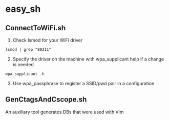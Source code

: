 # easy_sh

## ConnectToWiFi.sh
1. Check lsmod for your WiFi driver
```
lsmod | grep "80211"
```

2. Specify the driver on the machine with wpa_supplicant help if a change is needed
```
wpa_supplicant -h
```

3. Use wpa_passphrase to register a SSID/pwd pair in a configuration


## GenCtagsAndCscope.sh
An auxiliary tool generates DBs that were used with Vim

